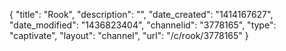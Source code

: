 {
    "title": "Rook",
    "description": "",
    "date_created": "1414167627",
    "date_modified": "1436823404",
    "channelid": "3778165",
    "type": "captivate",
    "layout": "channel",
    "url": "\/c\/rook\/3778165"
}
